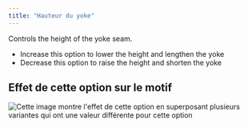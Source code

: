 ```yaml
---
title: "Hauteur du yoke"
---
```


Controls the height of the yoke seam.

- Increase this option to lower the height and lengthen the yoke
- Decrease this option to raise the height and shorten the yoke

## Effet de cette option sur le motif

![Cette image montre l'effet de cette option en superposant plusieurs variantes qui ont une valeur différente pour cette option](simone_yokeheight_sample.svg "Effet de cette option sur le motif")
